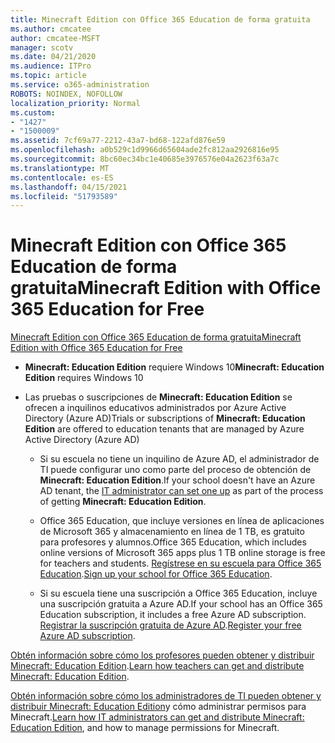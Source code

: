 ```yaml
---
title: Minecraft Edition con Office 365 Education de forma gratuita
ms.author: cmcatee
author: cmcatee-MSFT
manager: scotv
ms.date: 04/21/2020
ms.audience: ITPro
ms.topic: article
ms.service: o365-administration
ROBOTS: NOINDEX, NOFOLLOW
localization_priority: Normal
ms.custom:
- "1427"
- "1500009"
ms.assetid: 7cf69a77-2212-43a7-bd68-122afd876e59
ms.openlocfilehash: a0b529c1d9966d65604ade2fc812aa2926816e95
ms.sourcegitcommit: 8bc60ec34bc1e40685e3976576e04a2623f63a7c
ms.translationtype: MT
ms.contentlocale: es-ES
ms.lasthandoff: 04/15/2021
ms.locfileid: "51793589"
---
```

# <a name="minecraft-edition-with-office-365-education-for-free"></a><span data-ttu-id="9da6c-102">Minecraft Edition con Office 365 Education de forma gratuita</span><span class="sxs-lookup"><span data-stu-id="9da6c-102">Minecraft Edition with Office 365 Education for Free</span></span>

[<span data-ttu-id="9da6c-103">Minecraft Edition con Office 365 Education de forma gratuita</span><span class="sxs-lookup"><span data-stu-id="9da6c-103">Minecraft Edition with Office 365 Education for Free</span></span>](https://docs.microsoft.com/education/windows/get-minecraft-for-education)
  
- <span data-ttu-id="9da6c-104">**Minecraft: Education Edition** requiere Windows 10</span><span class="sxs-lookup"><span data-stu-id="9da6c-104">**Minecraft: Education Edition** requires Windows 10</span></span>

- <span data-ttu-id="9da6c-105">Las pruebas o suscripciones de **Minecraft: Education Edition** se ofrecen a inquilinos educativos administrados por Azure Active Directory (Azure AD)</span><span class="sxs-lookup"><span data-stu-id="9da6c-105">Trials or subscriptions of **Minecraft: Education Edition** are offered to education tenants that are managed by Azure Active Directory (Azure AD)</span></span>

  - <span data-ttu-id="9da6c-106">Si su escuela no tiene un inquilino [](https://docs.microsoft.com/education/windows/school-get-minecraft) de Azure AD, el administrador de TI puede configurar uno como parte del proceso de obtención de **Minecraft: Education Edition**.</span><span class="sxs-lookup"><span data-stu-id="9da6c-106">If your school doesn't have an Azure AD tenant, the [IT administrator can set one up](https://docs.microsoft.com/education/windows/school-get-minecraft) as part of the process of getting **Minecraft: Education Edition**.</span></span>

  - <span data-ttu-id="9da6c-107">Office 365 Education, que incluye versiones en línea de aplicaciones de Microsoft 365 y almacenamiento en línea de 1 TB, es gratuito para profesores y alumnos.</span><span class="sxs-lookup"><span data-stu-id="9da6c-107">Office 365 Education, which includes online versions of Microsoft 365 apps plus 1 TB online storage is free for teachers and students.</span></span> <span data-ttu-id="9da6c-108">[Regístrese en su escuela para Office 365 Education](https://www.microsoft.com/education/products/office).</span><span class="sxs-lookup"><span data-stu-id="9da6c-108">[Sign up your school for Office 365 Education](https://www.microsoft.com/education/products/office).</span></span>

  - <span data-ttu-id="9da6c-109">Si su escuela tiene una suscripción a Office 365 Education, incluye una suscripción gratuita a Azure AD.</span><span class="sxs-lookup"><span data-stu-id="9da6c-109">If your school has an Office 365 Education subscription, it includes a free Azure AD subscription.</span></span> <span data-ttu-id="9da6c-110">[Registrar la suscripción gratuita de Azure AD](https://msdn.microsoft.com/library/windows/hardware/mt703369%28v=vs.85%29.aspx).</span><span class="sxs-lookup"><span data-stu-id="9da6c-110">[Register your free Azure AD subscription](https://msdn.microsoft.com/library/windows/hardware/mt703369%28v=vs.85%29.aspx).</span></span>

<span data-ttu-id="9da6c-111">[Obtén información sobre cómo los profesores pueden obtener y distribuir Minecraft: Education Edition](https://docs.microsoft.com/education/windows/teacher-get-minecraft).</span><span class="sxs-lookup"><span data-stu-id="9da6c-111">[Learn how teachers can get and distribute Minecraft: Education Edition](https://docs.microsoft.com/education/windows/teacher-get-minecraft).</span></span>
  
<span data-ttu-id="9da6c-112">[Obtén información sobre cómo los administradores de TI pueden obtener y distribuir Minecraft: Education Edition](https://docs.microsoft.com/education/windows/school-get-minecraft)y cómo administrar permisos para Minecraft.</span><span class="sxs-lookup"><span data-stu-id="9da6c-112">[Learn how IT administrators can get and distribute Minecraft: Education Edition](https://docs.microsoft.com/education/windows/school-get-minecraft), and how to manage permissions for Minecraft.</span></span>